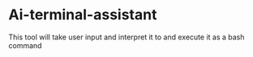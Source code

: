 # Ai-terminal-assistant
This tool will take user input and interpret it to and execute it as a bash command
